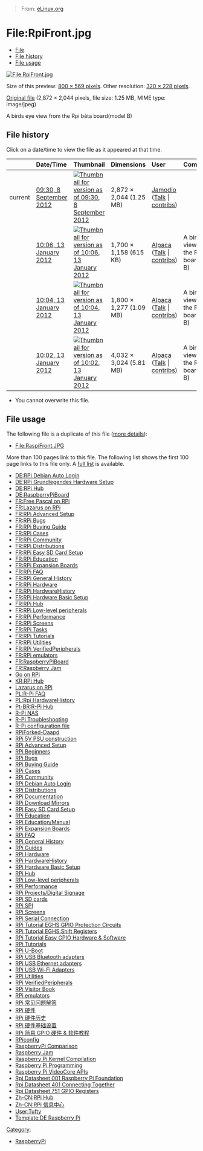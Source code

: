 > From: [eLinux.org](http://eLinux.org/File:RpiFront.jpg "http://eLinux.org/File:RpiFront.jpg")


# File:RpiFront.jpg



-   [File](#file)
-   [File history](#filehistory)
-   [File usage](#filelinks)

[![File:RpiFront.jpg](http://eLinux.org/images/thumb/9/96/RpiFront.jpg/800px-RpiFront.jpg)](http://eLinux.org/images/9/96/RpiFront.jpg)

Size of this preview: [800 × 569
pixels](http://eLinux.org/images/thumb/9/96/RpiFront.jpg/800px-RpiFront.jpg). Other
resolution: [320 × 228
pixels](http://eLinux.org/images/thumb/9/96/RpiFront.jpg/320px-RpiFront.jpg).

[Original file](http://eLinux.org/images/9/96/RpiFront.jpg "RpiFront.jpg") ‎(2,872 ×
2,044 pixels, file size: 1.25 MB, MIME type: image/jpeg)

A birds eye view from the Rpi bèta board(model B)

## File history

Click on a date/time to view the file as it appeared at that time.

<table>
<thead>
<tr class="header">
<th align="left"></th>
<th align="left">Date/Time</th>
<th align="left">Thumbnail</th>
<th align="left">Dimensions</th>
<th align="left">User</th>
<th align="left">Comment</th>
</tr>
</thead>
<tbody>
<tr class="odd">
<td align="left">current</td>
<td align="left"><a href="http://elinux.org/images/9/96/RpiFront.jpg">09:30, 8 September 2012</a></td>
<td align="left"><a href="http://elinux.org/images/9/96/RpiFront.jpg"><img src="http://elinux.org/images/thumb/9/96/RpiFront.jpg/120px-RpiFront.jpg" alt="Thumbnail for version as of 09:30, 8 September 2012" /></a></td>
<td align="left">2,872 × 2,044 (1.25 MB)</td>
<td align="left"><a href="http://elinux.org/User:Jamodio" title="User:Jamodio">Jamodio</a> (<a href="http://elinux.org/User_talk:Jamodio" title="User talk:Jamodio">Talk</a> | <a href="http://elinux.org/Special:Contributions/Jamodio" title="Special:Contributions/Jamodio">contribs</a>)</td>
<td align="left"></td>
</tr>
<tr class="even">
<td align="left"></td>
<td align="left"><a href="http://elinux.org/images/archive/9/96/20120908163029%21RpiFront.jpg">10:06, 13 January 2012</a></td>
<td align="left"><a href="http://elinux.org/images/archive/9/96/20120908163029%21RpiFront.jpg"><img src="http://elinux.org/images/thumb/archive/9/96/20120908163029%21RpiFront.jpg/120px-RpiFront.jpg" alt="Thumbnail for version as of 10:06, 13 January 2012" /></a></td>
<td align="left">1,700 × 1,158 (615 KB)</td>
<td align="left"><a href="http://elinux.org/index.php?title=User:Alpaca&amp;action=edit&amp;redlink=1" title="User:Alpaca (page does not exist)">Alpaca</a> (<a href="http://elinux.org/index.php?title=User_talk:Alpaca&amp;action=edit&amp;redlink=1" title="User talk:Alpaca (page does not exist)">Talk</a> | <a href="http://elinux.org/Special:Contributions/Alpaca" title="Special:Contributions/Alpaca">contribs</a>)</td>
<td align="left">A birds eye view from the Rpi bèta board(model B)</td>
</tr>
<tr class="odd">
<td align="left"></td>
<td align="left"><a href="http://elinux.org/images/archive/9/96/20120113170628%21RpiFront.jpg">10:04, 13 January 2012</a></td>
<td align="left"><a href="http://elinux.org/images/archive/9/96/20120113170628%21RpiFront.jpg"><img src="http://elinux.org/images/thumb/archive/9/96/20120113170628%21RpiFront.jpg/120px-RpiFront.jpg" alt="Thumbnail for version as of 10:04, 13 January 2012" /></a></td>
<td align="left">1,800 × 1,277 (1.09 MB)</td>
<td align="left"><a href="http://elinux.org/index.php?title=User:Alpaca&amp;action=edit&amp;redlink=1" title="User:Alpaca (page does not exist)">Alpaca</a> (<a href="http://elinux.org/index.php?title=User_talk:Alpaca&amp;action=edit&amp;redlink=1" title="User talk:Alpaca (page does not exist)">Talk</a> | <a href="http://elinux.org/Special:Contributions/Alpaca" title="Special:Contributions/Alpaca">contribs</a>)</td>
<td align="left">A birds eye view from the Rpi bèta board(model B)</td>
</tr>
<tr class="even">
<td align="left"></td>
<td align="left"><a href="http://elinux.org/images/archive/9/96/20120113170443%21RpiFront.jpg">10:02, 13 January 2012</a></td>
<td align="left"><a href="http://elinux.org/images/archive/9/96/20120113170443%21RpiFront.jpg"><img src="http://elinux.org/images/thumb/archive/9/96/20120113170443%21RpiFront.jpg/120px-RpiFront.jpg" alt="Thumbnail for version as of 10:02, 13 January 2012" /></a></td>
<td align="left">4,032 × 3,024 (5.81 MB)</td>
<td align="left"><a href="http://elinux.org/index.php?title=User:Alpaca&amp;action=edit&amp;redlink=1" title="User:Alpaca (page does not exist)">Alpaca</a> (<a href="http://elinux.org/index.php?title=User_talk:Alpaca&amp;action=edit&amp;redlink=1" title="User talk:Alpaca (page does not exist)">Talk</a> | <a href="http://elinux.org/Special:Contributions/Alpaca" title="Special:Contributions/Alpaca">contribs</a>)</td>
<td align="left">A birds eye view from the Rpi bèta board(model B)</td>
</tr>
</tbody>
</table>

-   You cannot overwrite this file.

## File usage

The following file is a duplicate of this file ([more
details](http://eLinux.org/Special:FileDuplicateSearch/RpiFront.jpg "Special:FileDuplicateSearch/RpiFront.jpg")):

-   [File:RaspiFront.JPG](http://eLinux.org/File:RaspiFront.JPG "File:RaspiFront.JPG")

More than 100 pages link to this file. The following list shows the
first 100 page links to this file only. A [full
list](http://eLinux.org/Special:WhatLinksHere/File:RpiFront.jpg "Special:WhatLinksHere/File:RpiFront.jpg")
is available.

-   [DE:RPi Debian Auto
    Login](http://eLinux.org/DE:RPi_Debian_Auto_Login "DE:RPi Debian Auto Login")
-   [DE:RPi Grundlegendes Hardware
    Setup](http://eLinux.org/DE:RPi_Grundlegendes_Hardware_Setup "DE:RPi Grundlegendes Hardware Setup")
-   [DE:RPi Hub](http://eLinux.org/DE:RPi_Hub "DE:RPi Hub")
-   [DE:RaspberryPiBoard](http://eLinux.org/DE:RaspberryPiBoard "DE:RaspberryPiBoard")
-   [FR:Free Pascal on
    RPi](http://eLinux.org/FR:Free_Pascal_on_RPi "FR:Free Pascal on RPi")
-   [FR:Lazarus on RPi](http://eLinux.org/FR:Lazarus_on_RPi "FR:Lazarus on RPi")
-   [FR:RPi Advanced
    Setup](http://eLinux.org/FR:RPi_Advanced_Setup "FR:RPi Advanced Setup")
-   [FR:RPi Bugs](http://eLinux.org/FR:RPi_Bugs "FR:RPi Bugs")
-   [FR:RPi Buying Guide](http://eLinux.org/FR:RPi_Buying_Guide "FR:RPi Buying Guide")
-   [FR:RPi Cases](http://eLinux.org/FR:RPi_Cases "FR:RPi Cases")
-   [FR:RPi Community](http://eLinux.org/FR:RPi_Community "FR:RPi Community")
-   [FR:RPi Distributions](http://eLinux.org/FR:RPi_Distributions "FR:RPi Distributions")
-   [FR:RPi Easy SD Card
    Setup](http://eLinux.org/FR:RPi_Easy_SD_Card_Setup "FR:RPi Easy SD Card Setup")
-   [FR:RPi Education](http://eLinux.org/FR:RPi_Education "FR:RPi Education")
-   [FR:RPi Expansion
    Boards](http://eLinux.org/FR:RPi_Expansion_Boards "FR:RPi Expansion Boards")
-   [FR:RPi FAQ](http://eLinux.org/FR:RPi_FAQ "FR:RPi FAQ")
-   [FR:RPi General
    History](http://eLinux.org/FR:RPi_General_History "FR:RPi General History")
-   [FR:RPi Hardware](http://eLinux.org/FR:RPi_Hardware "FR:RPi Hardware")
-   [FR:RPi
    HardwareHistory](http://eLinux.org/FR:RPi_HardwareHistory "FR:RPi HardwareHistory")
-   [FR:RPi Hardware Basic
    Setup](http://eLinux.org/FR:RPi_Hardware_Basic_Setup "FR:RPi Hardware Basic Setup")
-   [FR:RPi Hub](http://eLinux.org/FR:RPi_Hub "FR:RPi Hub")
-   [FR:RPi Low-level
    peripherals](http://eLinux.org/FR:RPi_Low-level_peripherals "FR:RPi Low-level peripherals")
-   [FR:RPi Performance](http://eLinux.org/FR:RPi_Performance "FR:RPi Performance")
-   [FR:RPi Screens](http://eLinux.org/FR:RPi_Screens "FR:RPi Screens")
-   [FR:RPi Tasks](http://eLinux.org/FR:RPi_Tasks "FR:RPi Tasks")
-   [FR:RPi Tutorials](http://eLinux.org/FR:RPi_Tutorials "FR:RPi Tutorials")
-   [FR:RPi Utilities](http://eLinux.org/FR:RPi_Utilities "FR:RPi Utilities")
-   [FR:RPi
    VerifiedPeripherals](http://eLinux.org/FR:RPi_VerifiedPeripherals "FR:RPi VerifiedPeripherals")
-   [FR:RPi emulators](http://eLinux.org/FR:RPi_emulators "FR:RPi emulators")
-   [FR:RaspberryPiBoard](http://eLinux.org/FR:RaspberryPiBoard "FR:RaspberryPiBoard")
-   [FR:Raspberry Jam](http://eLinux.org/FR:Raspberry_Jam "FR:Raspberry Jam")
-   [Go on RPi](http://eLinux.org/Go_on_RPi "Go on RPi")
-   [KR:RPi Hub](http://eLinux.org/KR:RPi_Hub "KR:RPi Hub")
-   [Lazarus on RPi](http://eLinux.org/Lazarus_on_RPi "Lazarus on RPi")
-   [PL:R-Pi FAQ](http://eLinux.org/PL:R-Pi_FAQ "PL:R-Pi FAQ")
-   [PL:Rpi
    HardwareHistory](http://eLinux.org/PL:Rpi_HardwareHistory "PL:Rpi HardwareHistory")
-   [Pt-BR:R-Pi Hub](http://eLinux.org/Pt-BR:R-Pi_Hub "Pt-BR:R-Pi Hub")
-   [R-Pi NAS](http://eLinux.org/R-Pi_NAS "R-Pi NAS")
-   [R-Pi Troubleshooting](http://eLinux.org/R-Pi_Troubleshooting "R-Pi Troubleshooting")
-   [R-Pi configuration
    file](http://eLinux.org/R-Pi_configuration_file "R-Pi configuration file")
-   [RPiForked-Daapd](http://eLinux.org/RPiForked-Daapd "RPiForked-Daapd")
-   [RPi 5V PSU
    construction](http://eLinux.org/RPi_5V_PSU_construction "RPi 5V PSU construction")
-   [RPi Advanced Setup](http://eLinux.org/RPi_Advanced_Setup "RPi Advanced Setup")
-   [RPi Beginners](http://eLinux.org/RPi_Beginners "RPi Beginners")
-   [RPi Bugs](http://eLinux.org/RPi_Bugs "RPi Bugs")
-   [RPi Buying Guide](http://eLinux.org/RPi_Buying_Guide "RPi Buying Guide")
-   [RPi Cases](http://eLinux.org/RPi_Cases "RPi Cases")
-   [RPi Community](http://eLinux.org/RPi_Community "RPi Community")
-   [RPi Debian Auto
    Login](http://eLinux.org/RPi_Debian_Auto_Login "RPi Debian Auto Login")
-   [RPi Distributions](http://eLinux.org/RPi_Distributions "RPi Distributions")
-   [RPi Documentation](http://eLinux.org/RPi_Documentation "RPi Documentation")
-   [RPi Download Mirrors](http://eLinux.org/RPi_Download_Mirrors "RPi Download Mirrors")
-   [RPi Easy SD Card
    Setup](http://eLinux.org/RPi_Easy_SD_Card_Setup "RPi Easy SD Card Setup")
-   [RPi Education](http://eLinux.org/RPi_Education "RPi Education")
-   [RPi Education/Manual](http://eLinux.org/RPi_Education/Manual "RPi Education/Manual")
-   [RPi Expansion Boards](http://eLinux.org/RPi_Expansion_Boards "RPi Expansion Boards")
-   [RPi FAQ](http://eLinux.org/RPi_FAQ "RPi FAQ")
-   [RPi General History](http://eLinux.org/RPi_General_History "RPi General History")
-   [RPi Guides](http://eLinux.org/RPi_Guides "RPi Guides")
-   [RPi Hardware](http://eLinux.org/RPi_Hardware "RPi Hardware")
-   [RPi HardwareHistory](http://eLinux.org/RPi_HardwareHistory "RPi HardwareHistory")
-   [RPi Hardware Basic
    Setup](http://eLinux.org/RPi_Hardware_Basic_Setup "RPi Hardware Basic Setup")
-   [RPi Hub](http://eLinux.org/RPi_Hub "RPi Hub")
-   [RPi Low-level
    peripherals](http://eLinux.org/RPi_Low-level_peripherals "RPi Low-level peripherals")
-   [RPi Performance](http://eLinux.org/RPi_Performance "RPi Performance")
-   [RPi Projects/Digital
    Signage](http://eLinux.org/RPi_Projects/Digital_Signage "RPi Projects/Digital Signage")
-   [RPi SD cards](http://eLinux.org/RPi_SD_cards "RPi SD cards")
-   [RPi SPI](http://eLinux.org/RPi_SPI "RPi SPI")
-   [RPi Screens](http://eLinux.org/RPi_Screens "RPi Screens")
-   [RPi Serial
    Connection](http://eLinux.org/RPi_Serial_Connection "RPi Serial Connection")
-   [RPi Tutorial EGHS:GPIO Protection
    Circuits](http://eLinux.org/RPi_Tutorial_EGHS:GPIO_Protection_Circuits "RPi Tutorial EGHS:GPIO Protection Circuits")
-   [RPi Tutorial EGHS:Shift
    Registers](http://eLinux.org/RPi_Tutorial_EGHS:Shift_Registers "RPi Tutorial EGHS:Shift Registers")
-   [RPi Tutorial Easy GPIO Hardware &
    Software](http://eLinux.org/RPi_Tutorial_Easy_GPIO_Hardware_%26_Software "RPi Tutorial Easy GPIO Hardware & Software")
-   [RPi Tutorials](http://eLinux.org/RPi_Tutorials "RPi Tutorials")
-   [RPi U-Boot](http://eLinux.org/RPi_U-Boot "RPi U-Boot")
-   [RPi USB Bluetooth
    adapters](http://eLinux.org/RPi_USB_Bluetooth_adapters "RPi USB Bluetooth adapters")
-   [RPi USB Ethernet
    adapters](http://eLinux.org/RPi_USB_Ethernet_adapters "RPi USB Ethernet adapters")
-   [RPi USB Wi-Fi
    Adapters](http://eLinux.org/RPi_USB_Wi-Fi_Adapters "RPi USB Wi-Fi Adapters")
-   [RPi Utilities](http://eLinux.org/RPi_Utilities "RPi Utilities")
-   [RPi
    VerifiedPeripherals](http://eLinux.org/RPi_VerifiedPeripherals "RPi VerifiedPeripherals")
-   [RPi Visitor Book](http://eLinux.org/RPi_Visitor_Book "RPi Visitor Book")
-   [RPi emulators](http://eLinux.org/RPi_emulators "RPi emulators")
-   [RPi
    常见问题解答](http://eLinux.org/RPi_%E5%B8%B8%E8%A7%81%E9%97%AE%E9%A2%98%E8%A7%A3%E7%AD%94 "RPi 常见问题解答")
-   [RPi 硬件](http://eLinux.org/RPi_%E7%A1%AC%E4%BB%B6 "RPi 硬件")
-   [RPi
    硬件历史](http://eLinux.org/RPi_%E7%A1%AC%E4%BB%B6%E5%8E%86%E5%8F%B2 "RPi 硬件历史")
-   [RPi
    硬件基础设置](http://eLinux.org/RPi_%E7%A1%AC%E4%BB%B6%E5%9F%BA%E7%A1%80%E8%AE%BE%E7%BD%AE "RPi 硬件基础设置")
-   [RPi 简易 GPIO 硬件 &
    软件教程](http://eLinux.org/RPi_%E7%AE%80%E6%98%93_GPIO_%E7%A1%AC%E4%BB%B6_%26_%E8%BD%AF%E4%BB%B6%E6%95%99%E7%A8%8B "RPi 简易 GPIO 硬件 & 软件教程")
-   [RPiconfig](http://eLinux.org/RPiconfig "RPiconfig")
-   [RaspberryPi
    Comparison](http://eLinux.org/RaspberryPi_Comparison "RaspberryPi Comparison")
-   [Raspberry Jam](http://eLinux.org/Raspberry_Jam "Raspberry Jam")
-   [Raspberry Pi Kernel
    Compilation](http://eLinux.org/Raspberry_Pi_Kernel_Compilation "Raspberry Pi Kernel Compilation")
-   [Raspberry Pi
    Programming](http://eLinux.org/Raspberry_Pi_Programming "Raspberry Pi Programming")
-   [Raspberry Pi VideoCore
    APIs](http://eLinux.org/Raspberry_Pi_VideoCore_APIs "Raspberry Pi VideoCore APIs")
-   [Rpi Datasheet 001 Raspberry Pi
    Foundation](http://eLinux.org/Rpi_Datasheet_001_Raspberry_Pi_Foundation "Rpi Datasheet 001 Raspberry Pi Foundation")
-   [Rpi Datasheet 401 Connecting
    Together](http://eLinux.org/Rpi_Datasheet_401_Connecting_Together "Rpi Datasheet 401 Connecting Together")
-   [Rpi Datasheet 751 GPIO
    Registers](http://eLinux.org/Rpi_Datasheet_751_GPIO_Registers "Rpi Datasheet 751 GPIO Registers")
-   [Zh-CN:RPi Hub](http://eLinux.org/Zh-CN:RPi_Hub "Zh-CN:RPi Hub")
-   [Zh-CN:RPi
    信息中心](http://eLinux.org/Zh-CN:RPi_%E4%BF%A1%E6%81%AF%E4%B8%AD%E5%BF%83 "Zh-CN:RPi 信息中心")
-   [User:Tufty](http://eLinux.org/User:Tufty "User:Tufty")
-   [Template:DE Raspberry
    Pi](http://eLinux.org/Template:DE_Raspberry_Pi "Template:DE Raspberry Pi")


[Category](http://eLinux.org/Special:Categories "Special:Categories"):

-   [RaspberryPi](http://eLinux.org/Category:RaspberryPi "Category:RaspberryPi")

